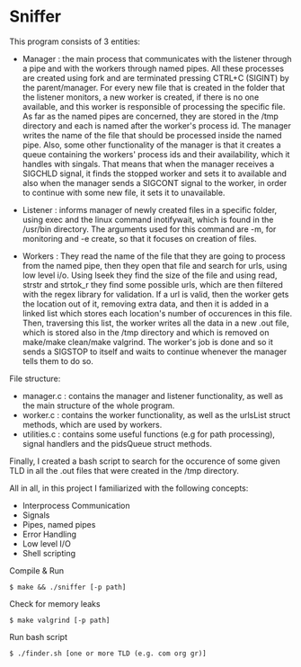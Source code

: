# Sniffer

This program consists of 3 entities:

- Manager : the main process that communicates with the listener through a pipe and with the workers through named pipes. All these processes are created using fork and are terminated pressing CTRL+C (SIGINT) by the parent/manager. For every new file that is created in the folder that the listener monitors, a new worker is created, if there is no one available, and this worker is responsible of processing the specific file. As far as the named pipes are concerned, they are stored in the /tmp directory and each is named after the worker's process id. The manager writes the name of the file that should be processed inside the named pipe. Also, some other functionality of the manager is that it creates a queue containing the workers' process ids and their availability, which it handles with singals. That means that when the manager receives a SIGCHLD signal, it finds the stopped worker and sets it to available and also when the manager sends a SIGCONT signal to the worker, in order to continue with some new file, it sets it to unavailable.

- Listener : informs manager of newly created files in a specific folder, using exec and the linux command inotifywait, which is found in the /usr/bin directory. The arguments used for this command are -m, for monitoring and -e create, so that it focuses on creation of files.

- Workers : They read the name of the file that they are going to process from the named pipe, then they open that file and search for urls, using low level i/o. Using lseek they find the size of the file and using read, strstr and strtok_r they find some possible urls, which are then filtered with the regex library for validation. If a url is valid, then the worker gets the location out of it, removing extra data, and then it is added in a linked list which stores each location's number of occurences in this file. Then, traversing this list, the worker writes all the data in a new .out file, which is stored also in the /tmp directory and which is removed on make/make clean/make valgrind. The worker's job is done and so it sends a SIGSTOP to itself and waits to continue whenever the manager tells them to do so.

File structure:

- manager.c : contains the manager and listener functionality, as well as the main structure of the whole program.
- worker.c : contains the worker functionality, as well as the urlsList struct methods, which are used by workers.
- utilities.c : contains some useful functions (e.g for path processing), signal handlers and the pidsQueue struct methods.

Finally, I created a bash script to search for the occurence of some given TLD in all the .out files that were created in the /tmp directory.

All in all, in this project I familiarized with the following concepts:

- Interprocess Communication
- Signals
- Pipes, named pipes
- Error Handling
- Low level I/O
- Shell scripting

Compile & Run

```
$ make && ./sniffer [-p path]
```

Check for memory leaks

```
$ make valgrind [-p path]
```

Run bash script

```
$ ./finder.sh [one or more TLD (e.g. com org gr)]
```
